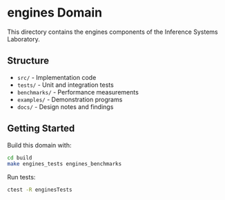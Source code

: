 # engines Domain

This directory contains the engines components of the Inference Systems Laboratory.

## Structure

- `src/` - Implementation code
- `tests/` - Unit and integration tests  
- `benchmarks/` - Performance measurements
- `examples/` - Demonstration programs
- `docs/` - Design notes and findings

## Getting Started

Build this domain with:
```bash
cd build
make engines_tests engines_benchmarks
```

Run tests:
```bash
ctest -R enginesTests
```

